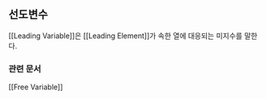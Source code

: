 ## 선도변수
[[Leading Variable]]은 [[Leading Element]]가 속한 열에 대응되는 미지수를 말한다.

### 관련 문서
[[Free Variable]]

